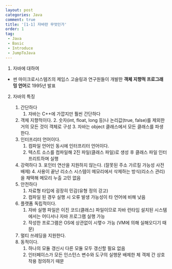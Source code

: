 ```yaml
---
layout: post
categories: Java
comment: true
title: '[1-1] 자바란 무엇인가'
order: 1
tag:
 - Java
 - Basic
 - Introduce
 - JumpToJava
---
```


1. 자바에 대하여
 - 썬 마이크로시스템즈의 제임스 고슬링과 연구원들이 개발한 **객체 지향적 프로그래밍 언어**로 1995년 발표

2. 자바의 특징

    1. 간단하다
       1. 자바는 C++에 가깝지만 훨씬 간단하다
    2. 객체 지향적이다.
       2. 숫자(int, float, long 등)나 논리값(true, false)를 제외한 거의 모든 것이 객체로 구성
       3. 자바는 object 클래스에서 모든 클래스를 파생한다.  </br> 
    3. 인터프리터 언어이다.
       1. 컴파일 언어인 동시에 인터프리터 언어이다.
       2. 텍스트 소스를 컴파일해 2진 파일(클래스 파일)로 생성 후 클래스 파일 인터프리트하며 실행
    4. 강력하다
        3. 포인터 연산을 지원하지 않는다. (잘못된 주소 가르킬 가능성 사전 배제)
        4. 사용이 끝난 리소스 시스템이 메모리에서 삭제하는 방식(리소스 관리)을 채택해 메모리 누출 고민 없음
    5. 안전하다
       1. 자료형 타입에 굉장히 민감(유형 정의 강고)
       2. 컴파일 된 경우 실행 시 오류 발생 가능성이 타 언어에 비해 낮음
    6. 플랫폼 독립적이다.
       1. 자바 실행 파일은 이진 코드(클래스) 파일이므로 자바 런타임 설치된 시스템에서는 어디서나 자바 프로그램 실행 가능
       2. 작성한 프로그램은 OS에 상관없이 시랳ㅇ 가능 (VM에 의해 실해오디기 때문) 
    7. 멀티 쓰레딩을 지원한다.
    8. 동적이다. 
       1. 하나의 모듈 갱신시 다른 모듈 모두 갱신할 필요 없음
       2. 인터페이스가 모든 인스턴스 변수와 도구의 실행문 배제한 체 객체 간 상호작용 정의하기 때문

